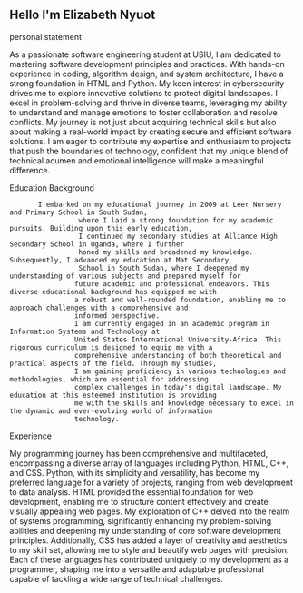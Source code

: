 ## Hello I'm Elizabeth Nyuot

personal statement 

As a passionate software engineering student at USIU, I am dedicated to mastering software development principles and practices. With hands-on experience in coding, algorithm design, and system architecture, I have a strong foundation in HTML and Python. My keen interest in cybersecurity drives me to explore innovative solutions to protect digital landscapes.
I excel in problem-solving and thrive in diverse teams, leveraging my ability to understand and manage emotions to foster collaboration and resolve conflicts. My journey is not just about acquiring technical skills but also about making a real-world impact by creating secure and efficient software solutions.
I am eager to contribute my expertise and enthusiasm to projects that push the boundaries of technology, confident that my unique blend of technical acumen and emotional intelligence will make a meaningful difference.


Education Background 

           I embarked on my educational journey in 2009 at Leer Nursery and Primary School in South Sudan,
                     where I laid a strong foundation for my academic pursuits. Building upon this early education, 
                     I continued my secondary studies at Alliance High Secondary School in Uganda, where I further 
                     honed my skills and broadened my knowledge. Subsequently, I advanced my education at Mat Secondary
                     School in South Sudan, where I deepened my understanding of various subjects and prepared myself for
                    future academic and professional endeavors. This diverse educational background has equipped me with 
                    a robust and well-rounded foundation, enabling me to approach challenges with a comprehensive and 
                    informed perspective.
                    I am currently engaged in an academic program in Information Systems and Technology at 
                    United States International University-Africa. This rigorous curriculum is designed to equip me with a 
                    comprehensive understanding of both theoretical and practical aspects of the field. Through my studies, 
                    I am gaining proficiency in various technologies and methodologies, which are essential for addressing 
                    complex challenges in today's digital landscape. My education at this esteemed institution is providing 
                    me with the skills and knowledge necessary to excel in the dynamic and ever-evolving world of information 
                    technology.

Experience 

My programming journey has been comprehensive and multifaceted, encompassing a diverse array of languages including Python, HTML, C++, and CSS. Python, with its simplicity and versatility, has become my preferred language for a variety of projects, ranging from web development to data analysis. HTML provided the essential foundation for web development, enabling me to structure content effectively and create visually appealing web pages. My exploration of C++ delved into the realm of systems programming, significantly enhancing my problem-solving abilities and deepening my understanding of core software development principles.  Additionally, CSS has added a layer of creativity and aesthetics to my skill set, allowing me to style and beautify web pages with precision. Each of these languages has contributed uniquely to my development as a programmer, shaping me into a versatile and adaptable professional capable of tackling a wide range of technical challenges.

<!--

Personal Background 


Here are some ideas to get you started:

- 🔭 I’m currently working on ...
- 🌱 I’m currently learning ...
- 👯 I’m looking to collaborate on ...
- 🤔 I’m looking for help with ...
- 💬 Ask me about ...
- 📫 How to reach me: ...
- 😄 Pronouns: ...
- ⚡ Fun fact: ...
-->
